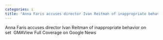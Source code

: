 ```yaml
---
categories: i
title: "Anna Faris accuses director Ivan Reitman of inappropriate behavior on set  GMA"
---
```

Anna Faris accuses director Ivan Reitman of inappropriate behavior on set&nbsp;&nbsp;GMAView Full Coverage on Google News